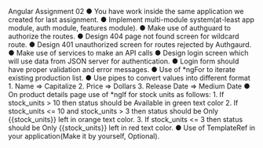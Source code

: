 Angular Assignment 02
● You have work inside the same application we created for last assignment.
● Implement multi-module system(at-least app module, auth module, features
module).
● Make use of authguard to authorize the routes.
● Design 404 page not found screen for wildcard route.
● Design 401 unauthorized screen for routes rejected by Authgaurd.
● Make use of services to make an API calls
● Design login screen which will use data from JSON server for authentication.
● Login form should have proper validation and error messages.
● Use of *ngFor to iterate existing production list.
● Use pipes to convert values into different format
    1. Name => Capitalize
    2. Price => Dollars
    3. Release Date => Medium Date
● On product details page use of *ngIf for stock units as follows:
    1. If stock_units > 10 then status should be Available in green text color
    2. If stock_units <= 10 and stock_units > 3 then status should be Only
     {{stock_units}} left in orange text color.
    3. If stock_units <= 3 then status should be Only {{stock_units}} left in red
     text color.
● Use of TemplateRef in your application(Make it by yourself, Optional).